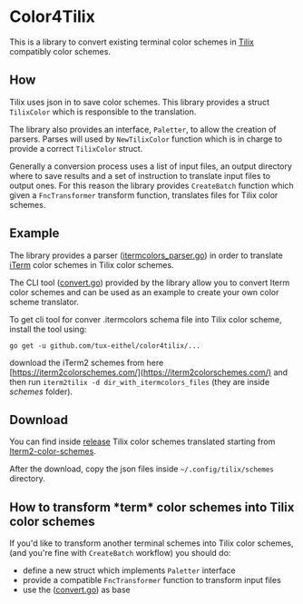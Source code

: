 # Color4Tilix

This is a library to convert existing terminal color schemes in [Tilix](https://gnunn1.github.io/tilix-web/) compatibly color schemes.


## How

Tilix uses json in to save color schemes. This library provides a struct `TilixColor` which is responsible to the translation.

The library also provides an interface, `Paletter`, to allow the creation of parsers. Parses will used by `NewTilixColor` function which is in charge to provide a correct `TilixColor` struct.

Generally a conversion process uses a list of input files, an output directory where to save results and a set of instruction to translate input files to output ones. For this reason the library provides `CreateBatch` function which given a `FncTransformer` transform function, translates files for Tilix color schemes.

## Example

The library provides a parser ([itermcolors_parser.go](itermcolors_parser.go)) in order to translate [iTerm](https://iterm2.com/) color schemes in Tilix color schemes.

The CLI tool ([convert.go](iterm2tilix/convert.go)) provided by the library allow you to convert Iterm color schemes and can be used as an example to create your own color scheme translator.

To get cli tool for conver .itermcolors schema file into Tilix color scheme, install the tool using:

```
go get -u github.com/tux-eithel/color4tilix/...
```

download the iTerm2 schemes from here [https://iterm2colorschemes.com/](https://iterm2colorschemes.com/) and then run `iterm2tilix -d dir_with_itermcolors_files` (they are inside _schemes_ folder). 

## Download

You can find inside [release](https://github.com/tux-eithel/color4tilix/releases/latest) Tilix color schemes translated starting from [Iterm2-color-schemes](https://iterm2colorschemes.com/).

After the download, copy the json files inside `~/.config/tilix/schemes` directory.

## How to transform \*term\* color schemes into Tilix color schemes

If you'd like to transform another terminal schemes into Tilix color schemes, (and you're fine with `CreateBatch` workflow) you should do:
 
 - define a new struct which implements `Paletter` interface
 - provide a compatible `FncTransformer` function to transform input files
 - use the ([convert.go](iterm2tilix/convert.go)) as base

